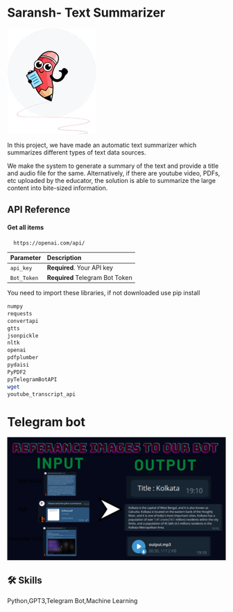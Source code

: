 #  Saransh- Text Summarizer

<img src="Media/logo.jpg"></img><br>

In this project, we have made an automatic text summarizer which summarizes different types of text data sources.

 We make the system to generate a summary of the text and provide a title and audio file for the same. Alternatively, if there are youtube video, PDFs, etc uploaded by the educator, the solution is able to summarize the large content into bite-sized information.


## API Reference

#### Get all items

```http
  https://openai.com/api/
```

| Parameter |Description                |
| :-------- |:------------------------- |
| `api_key` | **Required**. Your API key |
| `Bot_Token` | **Required** Telegram Bot Token |   

You need to import these libraries, if not downloaded use pip install
```bash
numpy
requests
convertapi
gtts
jsonpickle
nltk
openai
pdfplumber
pydaisi
PyPDF2
pyTelegramBotAPI
wget
youtube_transcript_api
```
 

#  Telegram bot

<img src="Media/bot.jpg"></img><br>


## 🛠 Skills
Python,GPT3,Telegram Bot,Machine Learning


